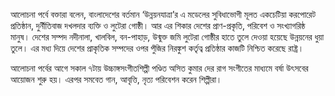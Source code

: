 আলোচনা পর্বে বক্তারা বলেন, বাংলাদেশের বর্তমান ‘উন্নয়নযাত্রা’র এ মডেলের সুবিধাভোগী মূলত একচেটিয়া করপোরেট প্রতিষ্ঠান, দুর্নীতিবাজ দখলদার ব্যক্তি ও লুটেরা গোষ্ঠী। আর এর শিকার দেশের প্রাণ-প্রকৃতি, পরিবেশ ও সংখ্যাগরিষ্ঠ মানুষ। দেশের সম্পদ নদীনালা, খালবিল, বন-পাহাড়, উন্মুক্ত জমি লুটেরা গোষ্ঠীর হাতে তুলে দেওয়া হয়েছে উন্নয়নের ধুয়া তুলে। এর মধ্য দিয়ে দেশের প্রাকৃতিক সম্পদের ওপর পুঁজির নিরঙ্কুশ কর্তৃত্ব প্রতিষ্ঠার কাজটি নিশ্চিত করেছে রাষ্ট্র।

আলোচনা পর্বের আগে সকাল ৭টায় উচ্চাঙ্গসংগীতশিল্পী পণ্ডিত অসিত কুমার দের রাগ সংগীতের মাধ্যমে বর্ষা উৎসবের আয়োজন শুরু হয়। এরপর সমবেত গান, আবৃত্তি, নৃত্য পরিবেশন করেন শিল্পীরা।
